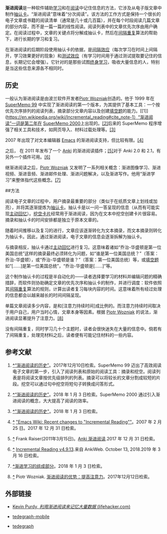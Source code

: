 **渐进阅读**是一种软件辅助[学习](https://en.wikipedia.org/wiki/Learning)和在[阅读](https://en.wikipedia.org/wiki/Reading)中记住信息的方法，它涉及从电子版文章中制作[抽认卡](https://en.wikipedia.org/wiki/Flashcard)。“渐进阅读”意味着“分次阅读”。该方法的工作方式是保持一个很长的电子文章或书籍的阅读清单（通常是几十或几百篇），并在每个时段阅读几篇文章的部分内容，而不是一篇一篇的线性阅读。阅读列表中的文章优先次序由用户确定。在阅读过程中，文章的关键点将分解成抽认卡，然后在[间隔重复](https://en.wikipedia.org/wiki/Spaced_repetition)算法的帮助下，进行长期的学习和复习。

在渐进阅读的后期阶段使用抽认卡的依据，是[间隔效应](https://en.wikipedia.org/wiki/Spacing_effect)（每次学习在时间上间隔开，学习效果更好的现象）和[测试效应](https://en.wikipedia.org/wiki/Testing_effect)（有学习时间用于通过测试提取要记住的信息，长期记忆会增强）。它针对的是那些试图[终身学习](https://en.wikipedia.org/wiki/Lifelong_learning)，吸收大量信息的人，特别是当这些信息来源各不相同时。

## 历史

一般认为渐进阅读是由波兰软件开发者[Piotr Wozniak](https://en.wikipedia.org/wiki/Piotr_Woźniak_(researcher))创造的。他于 1999 年在 [SuperMemo 99](https://en.wikipedia.org/wiki/SuperMemo) 中实现了渐进阅读的第一个版本，为其提供了基本工具：一个按优先次序排列的阅读列表，摘录部分文章内容以及创建[填空题](https://en.wikipedia.org/wiki/Cloze_test)的能力。[[1]](https://en.wikipedia.org/wiki/Incremental_reading#cite_note-1）“渐进阅读”一词是第二年在 [SuperMemo 2000](https://en.wikipedia.org/wiki/SuperMemo)上出现的。[[2]](https://en.wikipedia.org/wiki/Incremental_reading#cite_note-2)后来的 SuperMemo 程序增强了相关工具和技术，如网页导入、材料过载处理等。[[3]](https://en.wikipedia.org/wiki/Incremental_reading#cite_note-3)

2007 年出现了对文本编辑器 [Emacs](https://en.wikipedia.org/wiki/Emacs) 的渐进阅读支持，但比较有限。[[4]](https://en.wikipedia.org/wiki/Incremental_reading#cite_note-4)

之后， 在 2011 年发布了一个 [Anki](https://en.wikipedia.org/wiki/Anki_(software)) 的渐进阅读插件；[[5]](https://en.wikipedia.org/wiki/Incremental_reading#cite_note-5)对于 Anki 2.0 和 2.1，有另外一个插件可用。[[6]](https://en.wikipedia.org/wiki/Incremental_reading#cite_note-6)

继渐进阅读之后，[Piotr Wozniak](https://en.wikipedia.org/wiki/Piotr_Wozniak_(researcher)) 又发明了一系列相关概念：渐进图像学习、渐进视频、渐进音频、渐进邮件处理、渐进问题解决，以及渐进写作。他用“渐进学习”来整体指代这些概念。[[7]](https://en.wikipedia.org/wiki/Incremental_reading#cite_note-7)

##方法

阅读电子文章的过程中，用户摘录最重要的部分（类似于在纸质文章上划线或加亮），并将其逐渐提炼为[抽认卡](https://en.wikipedia.org/wiki/Flashcards)。抽认卡是以一问一答呈现的信息（从而有可能实现[主动回忆](https://en.wikipedia.org/wiki/Active_recall)）。[挖空卡片](https://en.wikipedia.org/wiki/Cloze_deletions)经常用于渐进阅读，因为在文本中挖空创建卡片很容易。摘录和抽认卡的时间安排都是独立于原本文章的。

随着时间推移以及复习的进行，文章应该逐渐转化为文本摘录，而文本摘录则转化为抽认卡。因此，通过渐进阅读，电子文章的信息会逐渐拆解为抽认卡。

与摘录相反，抽认卡通过[主动回忆](https://en.wikipedia.org/wiki/Active_recall)进行复习。这意味着诸如“乔治-华盛顿是第一位美国总统”这样的摘录最终必须转化为问题，如“谁是第一位美国总统？”（答案：乔治-华盛顿），或“乔治-华盛顿是谁？”（答案：第一位美国总统）等，或[填空题](https://en.wikipedia.org/wiki/Cloze_deletion)如“[……]是第一位美国总统”，“乔治-华盛顿是[……]”等。

这个制作抽认卡的过程是半自动化的——读者选择要学习的材料并编辑问题的精确措辞，而软件则协助确定文章的优先次序和抽认卡的制作，并进行调度：软件依照其[间隔重复](https://en.wikipedia.org/wiki/Spaced_repetition)算法的规则，计算出读者复习每块内容的时间。这意味着所有经过处理的信息都会以越来越长的时间间隔呈现。

单篇文章阅读多少内容，是和[注意力持续时间]成比例的。而注意力持续时间取决于用户自己，用户当时心情，文章本身等因素。根据 [Piotr Wozniak](https://en.wikipedia.org/wiki/Piotr_Wozniak_(researcher)) 的说法，渐进阅读显著提升了注意力。[[8]](https://en.wikipedia.org/wiki/Incremental_reading#cite_note-8)

没有间隔重复，同时学习几十个主题时，读者会很快迷失在大量的信息中。倘若有了间隔重复，处理完材料之后，读者便有可能记住材料的一些内容。

## 参考文献

1. **[^](https://en.wikipedia.org/wiki/Incremental_reading#cite_ref-1)**[“渐进阅读的历史”](http://super-memory.com/help/il.htm#History_of_incremental_learning)。2017年12月10日检索。SuperMemo 99 迈出了高效阅读电子文章的第一步，引入了阅读列表和原始的阅读工具：摘录和挖空。阅读列表是将阅读文章按优先级排列的列表。摘录可以将较长的文章分割成较短的片段。挖空可以通过句中挖空将短句子转换成问答形式。

2. **[^](https://en.wikipedia.org/wiki/Incremental_reading#cite_ref-2)**[“渐进阅读的历史”](http://super-memory.com/help/il.htm#History_of_incremental_learning)。2018 年 1 月 3 日检索。SuperMemo 2000 通过引入渐进阅读的概念，大大提高了阅读的效率。

3. **[^](https://en.wikipedia.org/wiki/Incremental_reading#cite_ref-3)**["渐进阅读的历史"](http://super-memory.com/help/il.htm#History_of_incremental_learning)。2018 年 1 月 3 日检索。

4. **[^](https://en.wikipedia.org/wiki/Incremental_reading#cite_ref-4)** ["Emacs Wiki: Recent changes to "Incremental Reading""](https://www.emacswiki.org/emacs?action=rc;all=1;from=1;showit=1;rcidonly=IncrementalReading)。2007 年 2 月 25 日。2017 年 12 月 31 日检索。

5. **[^](https://en.wikipedia.org/wiki/Incremental_reading#cite_ref-5)** Frank Raiser(2011年3月15日)。[Anki 渐进阅读](http://frankraiser.de/drupal/AnkiIR).2017 年 12 月 31 日检索。

6. **[^](https://en.wikipedia.org/wiki/Incremental_reading#cite_ref-6)** [Incremental Reading v4.9.13](https://ankiweb.net/shared/info/935264945).来自 AnkiWeb. October 13, 2018.2019 年 3 月 16 日检索。

7. **[^](https://en.wikipedia.org/wiki/Incremental_reading#cite_ref-7)**[渐进学习的组成部分](http://super-memory.com/help/il.htm#Components_of_incremental_learning)。2018 年 1 月 3 日检索。

8. **[^](https://en.wikipedia.org/wiki/Incremental_reading#cite_ref-8)** Piotr Wozniak. [渐进阅读的优势：提高注意力](https://www.supermemo.com/help/read.htm#Attention)。2017年12月12日检索。

## 外部链接

- [Kevin Purdy, *利用渐进阅读来记忆大量数据* (lifehacker.com)](https://lifehacker.com/5597373/use-incremental-reading-to-memorize-large-batches-of-data)

- [tedegraph-mobile](https://play.google.com/store/apps/details?id=org.tedegraph.tedegraph)

- [tedegraph](https://github.com/lucidl/tedegraph/)